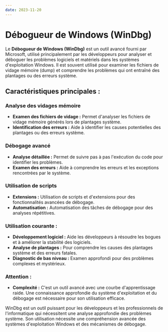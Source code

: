 ```yaml
---
date: 2023-11-20
---
```

# Débogueur de Windows (WinDbg)

Le **Débogueur de Windows (WinDbg)** est un outil avancé fourni par Microsoft, utilisé principalement par les développeurs pour analyser et déboguer les problèmes logiciels et matériels dans les systèmes d'exploitation Windows. Il est souvent utilisé pour examiner les fichiers de vidage mémoire (dump) et comprendre les problèmes qui ont entraîné des plantages ou des erreurs système.

## Caractéristiques principales :

### Analyse des vidages mémoire

- **Examen des fichiers de vidage :** Permet d'analyser les fichiers de vidage mémoire générés lors de plantages système.
- **Identification des erreurs :** Aide à identifier les causes potentielles des plantages ou des erreurs système.

### Débogage avancé

- **Analyse détaillée :** Permet de suivre pas à pas l'exécution du code pour identifier les problèmes.
- **Examen des erreurs :** Aide à comprendre les erreurs et les exceptions rencontrées par le système.

### Utilisation de scripts

- **Extensions :** Utilisation de scripts et d'extensions pour des fonctionnalités avancées de débogage.
- **Automatisation :** Automatisation des tâches de débogage pour des analyses répétitives.

### Utilisation courante :

- **Développement logiciel :** Aide les développeurs à résoudre les bogues et à améliorer la stabilité des logiciels.
- **Analyse de plantages :** Pour comprendre les causes des plantages système et des erreurs fatales.
- **Diagnostic de bas niveau :** Examen approfondi pour des problèmes complexes et mystérieux.

### Attention :

- **Complexité :** C'est un outil avancé avec une courbe d'apprentissage raide. Une connaissance approfondie du système d'exploitation et du débogage est nécessaire pour son utilisation efficace.

WinDbg est un outil puissant pour les développeurs et les professionnels de l'informatique qui nécessitent une analyse approfondie des problèmes système. Son utilisation nécessite une compréhension avancée des systèmes d'exploitation Windows et des mécanismes de débogage.